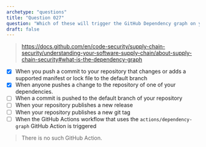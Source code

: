 ```yaml
---
archetype: "questions"
title: "Question 027"
question: "Which of these will trigger the GitHub Dependency graph on your repository to update? (Choose two.)"
draft: false
---
```



> https://docs.github.com/en/code-security/supply-chain-security/understanding-your-software-supply-chain/about-supply-chain-security#what-is-the-dependency-graph
- [x] When you push a commit to your repository that changes or adds a supported manifest or lock file to the default branch
- [x] When anyone pushes a change to the repository of one of your dependencies.
- [ ] When a commit is pushed to the default branch of your repository
- [ ] When your repository publishes a new release
- [ ] When your repository publishes a new git tag
- [ ] When the GitHub Actions workflow that uses the `actions/dependency-graph` GitHub Action is triggered
> There is no such GitHub Action.

